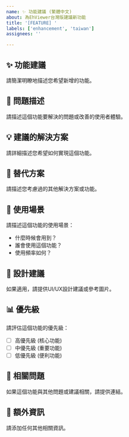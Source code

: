 ```yaml
---
name: ✨ 功能建議 (繁體中文)
about: 為EhViewer台灣版建議新功能
title: '[FEATURE] '
labels: ['enhancement', 'taiwan']
assignees: ''

---
```


## ✨ 功能建議
請簡潔明瞭地描述您希望新增的功能。

## 🎯 問題描述
請描述這個功能要解決的問題或改善的使用者體驗。

## 💡 建議的解決方案
請詳細描述您希望如何實現這個功能。

## 🔄 替代方案
請描述您考慮過的其他解決方案或功能。

## 📱 使用場景
請描述這個功能的使用場景：
- 什麼時候會用到？
- 誰會使用這個功能？
- 使用頻率如何？

## 🎨 設計建議
如果適用，請提供UI/UX設計建議或參考圖片。

## 📊 優先級
請評估這個功能的優先級：
- [ ] 高優先級 (核心功能)
- [ ] 中優先級 (重要功能)
- [ ] 低優先級 (便利功能)

## 🔗 相關問題
如果這個功能與其他問題或建議相關，請提供連結。

## 📝 額外資訊
請添加任何其他相關資訊。

